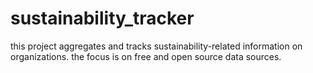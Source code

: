 # sustainability_tracker

this project aggregates and tracks sustainability-related information on organizations. the focus is on free and open source data sources.
